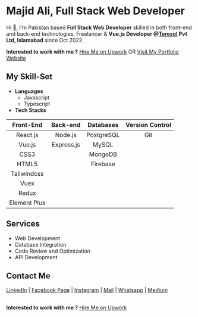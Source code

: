 # Majid Ali, Full Stack Web Developer

Hi 👋, I'm Pakistan based **Full Stack Web Developer** skilled in both front-end and back-end technologies. Freelancer & **Vue.js Developer @[Teresol](https://www.linkedin.com/company/teresolpvtltd/mycompany/) Pvt Ltd, Islamabad** since Oct 2022.

**Interested to work with me ?**
[Hire Me on Upwork](https://www.upwork.com/freelancers/~018c214d3139f0f30e)    OR    [Visit My Portfolio Website](https://majidev.netlify.app/)

## My Skill-Set
- **Languages**
    - Javascript
    - Typescript
- **Tech Stacks**
  
|    Front-End        |    Back-end     |    Databases          |    Version Control          |
|    :------------:   |    :-------:    |    :-------------:    |    :-------------------:    |
|    React.js         |    Node.js      |    PostgreSQL         |    Git                      |
|    Vue.js           |    Express.js   |    MySQL              |
|    CSS3             |                 |    MongoDB            |
|    HTML5            |                 |    Firebase           |         
|    Tailwindcss      |
|    Vuex             |
|    Redux            |
|    Element Plus     |

## Services
- Web Development
- Database Integration
- Code Review and Optimization
- API Development


## Contact Me
[LinkedIn](https://www.linkedin.com/in/majid-ali-074b97245/) | [Facebook Page](https://www.facebook.com/groups/246606200063950/?ref=share_group_link) | [Instagram](https://instagram.com/majid_ali_wattu?utm_source=qr&igshid=ZDc4ODBmNjlmNQ%3D%3D) | [Mail](mailto:majidaliqau@gmail.com) | [Whatsapp](https://wa.me/923275065850) | [Medium](https://medium.com/@majid.teresol)    

##
**Interested to work with me ?**
[Hire Me on Upwork](https://www.upwork.com/freelancers/~018c214d3139f0f30e)
